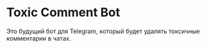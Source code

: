 # Toxic Comment Bot
Это будущий бот для Telegram, который будет удалять токсичные комментарии в чатах.
